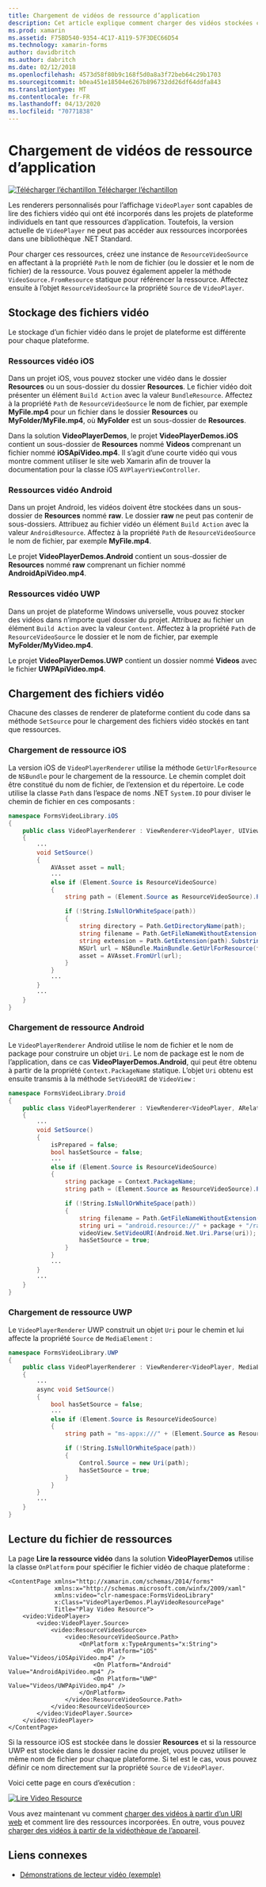 ```yaml
---
title: Chargement de vidéos de ressource d’application
description: Cet article explique comment charger des vidéos stockées comme ressources d’application dans une application de lecteur vidéo à l’aide de Xamarin.Forms.
ms.prod: xamarin
ms.assetid: F75BD540-9354-4C17-A119-57F3DEC66D54
ms.technology: xamarin-forms
author: davidbritch
ms.author: dabritch
ms.date: 02/12/2018
ms.openlocfilehash: 4573d58f80b9c168f5d0a8a3f72beb64c29b1703
ms.sourcegitcommit: b0ea451e18504e6267b896732dd26df64ddfa843
ms.translationtype: MT
ms.contentlocale: fr-FR
ms.lasthandoff: 04/13/2020
ms.locfileid: "70771838"
---
```

# <a name="loading-application-resource-videos"></a>Chargement de vidéos de ressource d’application

[![Télécharger](~/media/shared/download.png) l’échantillon Télécharger l’échantillon](https://docs.microsoft.com/samples/xamarin/xamarin-forms-samples/customrenderers-videoplayerdemos)

Les renderers personnalisés pour l’affichage `VideoPlayer` sont capables de lire des fichiers vidéo qui ont été incorporés dans les projets de plateforme individuels en tant que ressources d’application. Toutefois, la version actuelle de `VideoPlayer` ne peut pas accéder aux ressources incorporées dans une bibliothèque .NET Standard.

Pour charger ces ressources, créez une instance de `ResourceVideoSource` en affectant à la propriété `Path` le nom de fichier (ou le dossier et le nom de fichier) de la ressource. Vous pouvez également appeler la méthode `VideoSource.FromResource` statique pour référencer la ressource. Affectez ensuite à l’objet `ResourceVideoSource` la propriété `Source` de `VideoPlayer`.

## <a name="storing-the-video-files"></a>Stockage des fichiers vidéo

Le stockage d’un fichier vidéo dans le projet de plateforme est différente pour chaque plateforme.

### <a name="ios-video-resources"></a>Ressources vidéo iOS

Dans un projet iOS, vous pouvez stocker une vidéo dans le dossier **Resources** ou un sous-dossier du dossier **Resources**. Le fichier vidéo doit présenter un élément `Build Action` avec la valeur `BundleResource`. Affectez à la propriété `Path` de `ResourceVideoSource` le nom de fichier, par exemple **MyFile.mp4** pour un fichier dans le dossier **Resources** ou **MyFolder/MyFile.mp4**, où **MyFolder** est un sous-dossier de **Resources**.

Dans la solution **VideoPlayerDemos**, le projet **VideoPlayerDemos.iOS** contient un sous-dossier de **Resources** nommé **Videos** comprenant un fichier nommé **iOSApiVideo.mp4**. Il s’agit d’une courte vidéo qui vous montre comment utiliser le site web Xamarin afin de trouver la documentation pour la classe iOS `AVPlayerViewController`.

### <a name="android-video-resources"></a>Ressources vidéo Android

Dans un projet Android, les vidéos doivent être stockées dans un sous-dossier de **Resources** nommé **raw**. Le dossier **raw** ne peut pas contenir de sous-dossiers. Attribuez au fichier vidéo un élément `Build Action` avec la valeur `AndroidResource`. Affectez à la propriété `Path` de `ResourceVideoSource` le nom de fichier, par exemple **MyFile.mp4**.

Le projet **VideoPlayerDemos.Android** contient un sous-dossier de **Resources** nommé **raw** comprenant un fichier nommé **AndroidApiVideo.mp4**.

### <a name="uwp-video-resources"></a>Ressources vidéo UWP

Dans un projet de plateforme Windows universelle, vous pouvez stocker des vidéos dans n’importe quel dossier du projet. Attribuez au fichier un élément `Build Action` avec la valeur `Content`. Affectez à la propriété `Path` de `ResourceVideoSource` le dossier et le nom de fichier, par exemple **MyFolder/MyVideo.mp4**.

Le projet **VideoPlayerDemos.UWP** contient un dossier nommé **Videos** avec le fichier **UWPApiVideo.mp4**.

## <a name="loading-the-video-files"></a>Chargement des fichiers vidéo

Chacune des classes de renderer de plateforme contient du code dans sa méthode `SetSource` pour le chargement des fichiers vidéo stockés en tant que ressources.

### <a name="ios-resource-loading"></a>Chargement de ressource iOS

La version iOS de `VideoPlayerRenderer` utilise la méthode `GetUrlForResource` de `NSBundle` pour le chargement de la ressource. Le chemin complet doit être constitué du nom de fichier, de l’extension et du répertoire. Le code utilise la classe `Path` dans l’espace de noms .NET `System.IO` pour diviser le chemin de fichier en ces composants :

```csharp
namespace FormsVideoLibrary.iOS
{
    public class VideoPlayerRenderer : ViewRenderer<VideoPlayer, UIView>
    {
        ···
        void SetSource()
        {
            AVAsset asset = null;
            ···
            else if (Element.Source is ResourceVideoSource)
            {
                string path = (Element.Source as ResourceVideoSource).Path;

                if (!String.IsNullOrWhiteSpace(path))
                {
                    string directory = Path.GetDirectoryName(path);
                    string filename = Path.GetFileNameWithoutExtension(path);
                    string extension = Path.GetExtension(path).Substring(1);
                    NSUrl url = NSBundle.MainBundle.GetUrlForResource(filename, extension, directory);
                    asset = AVAsset.FromUrl(url);
                }
            }
            ···
        }
        ···
    }
}
```

### <a name="android-resource-loading"></a>Chargement de ressource Android

Le `VideoPlayerRenderer` Android utilise le nom de fichier et le nom de package pour construire un objet `Uri`. Le nom de package est le nom de l’application, dans ce cas **VideoPlayerDemos.Android**, qui peut être obtenu à partir de la propriété `Context.PackageName` statique. L’objet `Uri` obtenu est ensuite transmis à la méthode `SetVideoURI` de `VideoView` :

```csharp
namespace FormsVideoLibrary.Droid
{
    public class VideoPlayerRenderer : ViewRenderer<VideoPlayer, ARelativeLayout>
    {
        ···    
        void SetSource()
        {
            isPrepared = false;
            bool hasSetSource = false;
            ···
            else if (Element.Source is ResourceVideoSource)
            {
                string package = Context.PackageName;
                string path = (Element.Source as ResourceVideoSource).Path;

                if (!String.IsNullOrWhiteSpace(path))
                {
                    string filename = Path.GetFileNameWithoutExtension(path).ToLowerInvariant();
                    string uri = "android.resource://" + package + "/raw/" + filename;
                    videoView.SetVideoURI(Android.Net.Uri.Parse(uri));
                    hasSetSource = true;
                }
            }
            ···
        }
        ···
    }
}
```

### <a name="uwp-resource-loading"></a>Chargement de ressource UWP

Le `VideoPlayerRenderer` UWP construit un objet `Uri` pour le chemin et lui affecte la propriété `Source` de `MediaElement` :

```csharp
namespace FormsVideoLibrary.UWP
{
    public class VideoPlayerRenderer : ViewRenderer<VideoPlayer, MediaElement>
    {
        ···
        async void SetSource()
        {
            bool hasSetSource = false;
            ···
            else if (Element.Source is ResourceVideoSource)
            {
                string path = "ms-appx:///" + (Element.Source as ResourceVideoSource).Path;

                if (!String.IsNullOrWhiteSpace(path))
                {
                    Control.Source = new Uri(path);
                    hasSetSource = true;
                }
            }
        }
        ···
    }
}
```

## <a name="playing-the-resource-file"></a>Lecture du fichier de ressources

La page **Lire la ressource vidéo** dans la solution **VideoPlayerDemos** utilise la classe `OnPlatform` pour spécifier le fichier vidéo de chaque plateforme :

```xaml
<ContentPage xmlns="http://xamarin.com/schemas/2014/forms"
             xmlns:x="http://schemas.microsoft.com/winfx/2009/xaml"
             xmlns:video="clr-namespace:FormsVideoLibrary"
             x:Class="VideoPlayerDemos.PlayVideoResourcePage"
             Title="Play Video Resource">
    <video:VideoPlayer>
        <video:VideoPlayer.Source>
            <video:ResourceVideoSource>
                <video:ResourceVideoSource.Path>
                    <OnPlatform x:TypeArguments="x:String">
                        <On Platform="iOS" Value="Videos/iOSApiVideo.mp4" />
                        <On Platform="Android" Value="AndroidApiVideo.mp4" />
                        <On Platform="UWP" Value="Videos/UWPApiVideo.mp4" />
                    </OnPlatform>
                </video:ResourceVideoSource.Path>
            </video:ResourceVideoSource>
        </video:VideoPlayer.Source>
    </video:VideoPlayer>
</ContentPage>
```

Si la ressource iOS est stockée dans le dossier **Resources** et si la ressource UWP est stockée dans le dossier racine du projet, vous pouvez utiliser le même nom de fichier pour chaque plateforme. Si tel est le cas, vous pouvez définir ce nom directement sur la propriété `Source` de `VideoPlayer`.

Voici cette page en cours d’exécution :

[![Lire Video Resource](loading-resources-images/playvideoresource-small.png "Lire Video Resource")](loading-resources-images/playvideoresource-large.png#lightbox "Lire Video Resource")

Vous avez maintenant vu comment [charger des vidéos à partir d’un URI web](web-videos.md) et comment lire des ressources incorporées. En outre, vous pouvez [charger des vidéos à partir de la vidéothèque de l’appareil](accessing-library.md).

## <a name="related-links"></a>Liens connexes

- [Démonstrations de lecteur vidéo (exemple)](https://docs.microsoft.com/samples/xamarin/xamarin-forms-samples/customrenderers-videoplayerdemos)
